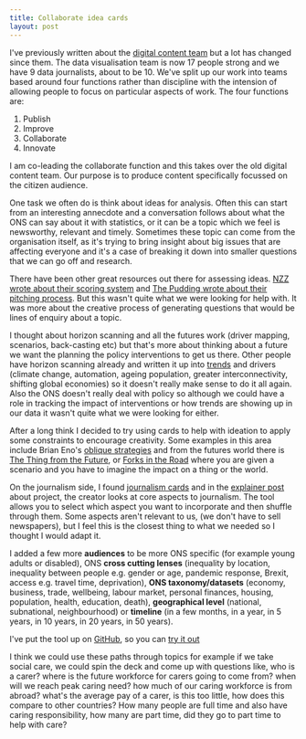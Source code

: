 ```yaml
---
title: Collaborate idea cards
layout: post
---
```

I've previously written about the [digital content team](https://www.henrylau.co.uk/2018/01/11/The-digital-content-team/) but a lot has changed since them. The data visualisation team is now 17 people strong and we have 9 data journalists, about to be 10. We've split up our work into teams based around four functions rather than discipline with the intension of allowing people to focus on particular aspects of work. The four functions are:

1. Publish
2. Improve
3. Collaborate
4. Innovate

I am co-leading the collaborate function and this takes over the old digital content team. Our purpose is to produce content specifically focussed on the citizen audience. 

One task we often do is think about ideas for analysis. Often this can start from an interesting annecdote and a conversation follows about what the ONS can say about it with statistics, or it can be a topic which we feel is newsworthy, relevant and timely. Sometimes these topic can come from the organisation itself, as it's trying to bring insight about big issues that are affecting everyone and it's a case of breaking it down into smaller questions that we can go off and research.

There have been other great resources out there for assessing ideas. [NZZ wrote about their scoring system](https://medium.com/nzz-open/the-simple-tool-we-use-to-decide-what-stories-to-work-on-at-nzz-visuals-f55069741036) and [The Pudding wrote about their pitching process](https://pudding.cool/process/pivot-continue-down/). But this wasn't quite what we were looking for help with. It was more about the creative process of generating questions that would be lines of enquiry about a topic. 

I thought about horizon scanning and all the futures work (driver mapping, scenarios, back-casting etc) but that's more about thinking about a future we want the planning the policy interventions to get us there. Other people have horizon scanning already and written it up into [trends](https://www.gov.uk/government/collections/trend-deck-spring-2021) and drivers (climate change, automation, ageing population, greater interconnectivity, shifting global economies) so it doesn't really make sense to do it all again. Also the ONS doesn't really deal with policy so although we could have a role in tracking the impact of interventions or how trends are showing up in our data it wasn't quite what we were looking for either. 

After a long think I decided to try using cards to help with ideation to apply some constraints to encourage creativity. Some examples in this area include Brian Eno's [oblique strategies](http://stoney.sb.org/eno/oblique.html) and from the futures world there is [The Thing from the Future](https://situationlab.org/project/the-thing-from-the-future/), or [Forks in the Road](https://forksinthetimeline.com/) where you are given a scenario and you have to imagine the impact on a thing or the world.

On the journalism side, I found [journalism cards](http://journalism.cards/) and in the [explainer post](https://medium.com/@digidickinson/journalism-cards-ideation-for-journalism-cddc89d1dbef) about project, the creator looks at core aspects to journalism. The tool allows you to select which aspect you want to incorporate and then shuffle through them. Some aspects aren't relevant to us, (we don't have to sell newspapers), but I feel this is the closest thing to what we needed so I thought I would adapt it. 

I added a few more **audiences** to be more ONS specific (for example young adults or disabled), ONS **cross cutting lenses** (inequality by location, inequality between people e.g. gender or age,  pandemic response, Brexit, access e.g. travel time, deprivation), **ONS taxonomy/datasets** (economy, business, trade, wellbeing, labour market, personal finances, housing, population, health, education, death), **geographical level** (national, subnational, neighbourhood) or **timeline** (in a few months, in a year, in 5 years, in 10 years, in 20 years, in 50 years).

I've put the tool up on [GitHub](https://github.com/henryjameslau/collaborate-ideas-cards), so you can [try it out](https://onsvisual.github.io/collaborate-ideas-cards/)

I think we could use these paths through topics for example if we take social care, we could spin the deck and come up with questions like, who is a carer? where is the future workforce for carers going to come from? when will we reach peak caring need? how much of our caring workforce is from abroad? what's the average pay of a carer, is this too little, how does this compare to other countries? How many people are full time and also have caring responsibility, how many are part time, did they go to part time to help with care?

